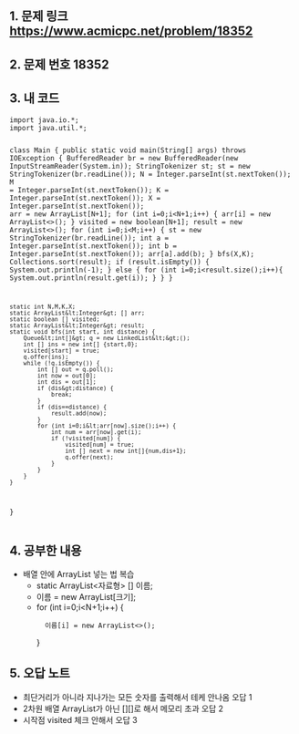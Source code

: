 <h2 id="1-문제-링크-httpswwwacmicpcnetproblem18352">1. 문제 링크 <a href="https://www.acmicpc.net/problem/18352">https://www.acmicpc.net/problem/18352</a></h2>
<h2 id="2-문제-번호-18352">2. 문제 번호 18352<img alt="" src="https://velog.velcdn.com/images/alsdk9349/post/b0123c30-f42c-44e7-bbed-6b33f619c8ef/image.PNG" /></h2>
<h2 id="3-내-코드">3. 내 코드</h2>
<pre><code class="language-java">import java.io.*;
import java.util.*;

class Main {
    public static void main(String[] args) throws IOException {
        BufferedReader br = new BufferedReader(new InputStreamReader(System.in));
        StringTokenizer st;
        st = new StringTokenizer(br.readLine());
        N = Integer.parseInt(st.nextToken());
        M = Integer.parseInt(st.nextToken());
        K = Integer.parseInt(st.nextToken());
        X = Integer.parseInt(st.nextToken());
        arr = new ArrayList[N+1];
        for (int i=0;i&lt;N+1;i++) {
            arr[i] = new ArrayList&lt;&gt;();
        }
        visited = new boolean[N+1];
        result = new ArrayList&lt;&gt;();
        for (int i=0;i&lt;M;i++) {
            st = new StringTokenizer(br.readLine());
            int a = Integer.parseInt(st.nextToken());
            int b = Integer.parseInt(st.nextToken());
            arr[a].add(b);
        }
        bfs(X,K);
        Collections.sort(result);
        if (result.isEmpty()) {
            System.out.println(-1);
        } else {
            for (int i=0;i&lt;result.size();i++){
                System.out.println(result.get(i));
            }
        }
    }

    static int N,M,K,X;
    static ArrayList&lt;Integer&gt; [] arr;
    static boolean [] visited;
    static ArrayList&lt;Integer&gt; result;
    static void bfs(int start, int distance) {
        Queue&lt;int[]&gt; q = new LinkedList&lt;&gt;();
        int [] ins = new int[] {start,0};
        visited[start] = true;
        q.offer(ins);
        while (!q.isEmpty()) {
            int [] out = q.poll();
            int now = out[0];
            int dis = out[1];
            if (dis&gt;distance) {
                break;
            }
            if (dis==distance) {
                result.add(now);
            }
            for (int i=0;i&lt;arr[now].size();i++) {
                int num = arr[now].get(i);
                if (!visited[num]) {
                    visited[num] = true;
                    int [] next = new int[]{num,dis+1};
                    q.offer(next);
                }
            }
        }
    }
}</code></pre>
<h2 id="4-공부한-내용">4. 공부한 내용</h2>
<ul>
<li>배열 안에 ArrayList 넣는 법 복습<ul>
<li>static ArrayList&lt;자료형&gt; [] 이름;</li>
<li>이름 = new ArrayList[크기];</li>
<li>for (int i=0;i&lt;N+1;i++) {<pre><code>  이름[i] = new ArrayList&lt;&gt;();</code></pre>  }</li>
</ul>
</li>
</ul>
<h2 id="5-오답-노트">5. 오답 노트</h2>
<ul>
<li>최단거리가 아니라 지나가는 모든 숫자를 출력해서 테케 안나옴 오답 1</li>
<li>2차원 배열 ArrayList가 아닌 [][]로 해서 메모리 초과 오답 2</li>
<li>시작점 visited 체크 안해서 오답 3</li>
</ul>